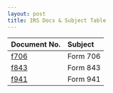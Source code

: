 ```yaml
---
layout: post
title: IRS Docs & Subject Table
---
```

 
|Document No.|Subject|
|:-|:-|
|[f706](/irs.ea/_docs/f706)| Form 706 |
|[f843](/irs.ea/_docs/f843)| Form 843 |
|[f941](/irs.ea/_docs/f941)| Form 941 |
